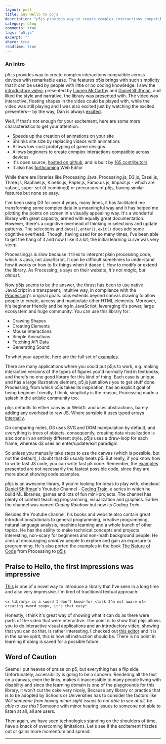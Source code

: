 ```yaml
---
layout: post
title: Say Hello to p5js
description: "p5js provides way to create complex interactions compatible across devices with remarkable ease"
category: blog
comments: true
tags: "p5.js"
excerpt: ""
share: true
readtime: true
---
```



### An Intro

p5.js provides way to create complex interactions compatible across devices with remarkable ease. The features p5js brings with such simplicity that it can be used by people with little or no coding knowledge. I saw the [introductory video](http://hello.p5js.org/), presented by [Lauren McCarthy](http://lauren-mccarthy.com/about) and [Daniel Shiffman](http://shiffman.net/about/), and liked the style and narrative, the library was presented with. The video was interactive, floating shapes in the video could be played with, while the video was still playing and I was also excited just by watching the excited presenters-- by the way, Dan is always [excited](https://www.youtube.com/channel/UCvjgXvBlbQiydffZU7m1_aw).

Well, if that's not enough for your excitement, here are some more characteristics to get your attention:

- Speeds up the creation of animations on your site
- Shrinks site size by replacing videos with animations
- Allows low-cost prototyping of game designs
- Allows beginners to create complex interactions compatible across devices
- It's open source, [hosted on github](https://github.com/processing/p5.js), and is built by [165 contributors](https://github.com/processing/p5.js/graphs/contributors)
- It also has [forthcoming](https://github.com/processing/p5.js-web-editor) Web Editor

While there are libraries like Processing Java, Processing.js, D3.js, Easel.js, Three.js, Raphael.js, Kinetic.js, Paper.js, Famo.us js, Impact.js -  which are subset, super-set (if combined) or precursors of p5js, having similar features but none so easy.

I've been using D3 for over 4 years, many times, it has facilitated me transforming some complex data in a meaningful way and it has helped me plotting the points on screen in a visually appealing way. It's a wonderful library with great capacity, armed with equally great documentation. However, there's a cognitive overhead of thinking in selections and update patterns. The selections and `data()`, `enter()`, `exit()` does add some cognitive overhead. Though, having used for so many times, I've been able to get the hang of it and now I like it a lot; the initial learning curve was very steep.

Processing.js is slow because it tries to interpret plain processing code, which is Java, not JavaScript.
It can be difficult sometimes to understand how it works or how to fix things when it doesn't. How to modify or extend the library. As Processing.js says on their website, *it's not magic, but almost.*

Now p5js seems to be the answer, the thrust has been to use native JavaScript in a transparent, intuitive way, in compliance with the [Processing](https://processing.org/)'s original goals. p5js extends beyond canvas drawing to allow people to create, access and manipulate other HTML elements. Moreover, it's beginner friendly and being in JavaScript, leveraging it's power, large ecosystem and huge community. You can use this library for:

- Drawing Shapes
- Creating Elements
- Mouse Interactions
- Simple Animations
- Fetching API Data
- Generating Sound

To whet your appetite, here are the full set of [examples](https://p5js.org/examples/).

There are many applications where you could put p5js to work, e.g. making interactive versions of the types of figures you'd normally find in textbooks, and there's no one good library for this kind of thing. Each case is unique and has a large illustrative element, p5.js just allows you to get stuff done. Processing, from which p5js takes its inspiration, has an explicit goal of being beginner friendly. I think, simplicity is the reason, Processing made a splash in the artistic community too.

p5js defaults to either canvas or WebGL and uses abstractions, barely adding any overhead to raw JS. Where sensible it uses typed arrays [internally](https://p5js.org/reference/#/p5/pixels).

On comparing notes, D3 uses SVG and DOM manipulation by default, and everything is trees of objects, consequently, creating data visualization is also done in an entirely different style. p5js uses a draw-loop for each frame, whereas d3 uses an enter/update/exit paradigm.

So unless you manually take steps to use the canvas (which is possible, but not the default), I doubt that d3 usually beats p5. But really, if you know how to write fast JS code, you can write fast p5 code.
Remember, the [examples](https://p5js.org/examples/)  presented are not necessarily the fastest possible code, since they are more about showing code examples.


p5js is an awesome library, If you're looking for ideas to play with, checkout [Daniel Shiffman](http://shiffman.net/about/)'s Youtube Channel - [Coding Train](https://www.youtube.com/user/shiffman), a series in which he build ML libraries, games and lots of fun mini-projects. The channel has plenty of content teaching programming, visualization and graphics. Earlier the channel was named *Coding Rainbow* but now its *Coding Train*.

Besides the Youtube channel, his books and website also contain great introductions/tutorials to general programming, creative programming, natural language analysis, machine learning and a whole bunch of other topics. He has the ability to make technical concepts and projects interesting, non-scary for beginners and non-math background people. He aims at encouraging *creative* people to explore and gain an exposure to programming. He's also ported the examples in the book [The Nature of Code](http://natureofcode.com/) from Processing to [p5js](https://github.com/shiffman/The-Nature-of-Code-Examples-p5.js)


## Praise to Hello, the first impressions was impressive

[This](http://hello.p5js.org/) is one of a novel way to introduce a library that I've seen in a long time and also very impressive. I'm tired of traditional textual approach:

```<x library> is a <word I don't know>```
```for <task I'm not aware of>```
```creating <word soup>, it's that easy!```

 Honestly, I think it's great way of showing what it can do as there were parts of the video that were interactive. The point is to show that p5js allows you to do interactive visual applications and an introductory video, showing that you can do that, is rather interesting. I checked out [this editor](http://hello.processing.org/editor/) and it is in the same spirit, this is how all instruction should be. There is no point in learning if doing is saved for a possible future.


## Word of Caution

Seems I put heaves of praise on p5, but everything has a flip side. Unfortunately, accessibility is going to be a concern. Rendering all the text on a canvas, even the links, makes it inaccessible to many people living with disability and since the learning domain is one of the playgrounds for this library, it won't cut the cake very nicely, Because any library or practice that is to be adopted by Schools or Universities has to consider the factors like *Will someone from having minor sight issues to not able to see at all, be able to use this?* Someone with minor hearing issues to someone not able to listen at all, all are users.

Then again, we have seen technologies standing on the shoulders of time, have a knack of overcoming limitations. Let's see if the excitement frizzles out or gains more momentum and spread.

------
